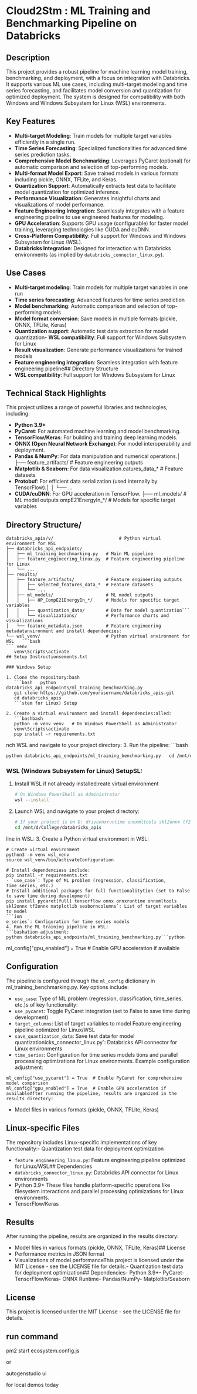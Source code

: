 # Cloud2Stm : ML Training and Benchmarking Pipeline on Databricks

## Description
This project provides a robust pipeline for machine learning model training, benchmarking, and deployment, with a focus on integration with Databricks. It supports various ML use cases, including multi-target modeling and time series forecasting, and facilitates model conversion and quantization for optimized deployment. The system is designed for compatibility with both Windows and Windows Subsystem for Linux (WSL) environments.

## Key Features
- **Multi-target Modeling**: Train models for multiple target variables efficiently in a single run.
- **Time Series Forecasting**: Specialized functionalities for advanced time series prediction tasks.
- **Comprehensive Model Benchmarking**: Leverages PyCaret (optional) for automatic comparison and selection of top-performing models.
- **Multi-format Model Export**: Save trained models in various formats including pickle, ONNX, TFLite, and Keras.
- **Quantization Support**: Automatically extracts test data to facilitate model quantization for optimized inference.
- **Performance Visualization**: Generates insightful charts and visualizations of model performance.
- **Feature Engineering Integration**: Seamlessly integrates with a feature engineering pipeline to use engineered features for modeling.
- **GPU Acceleration**: Supports GPU usage (configurable) for faster model training, leveraging technologies like CUDA and cuDNN.
- **Cross-Platform Compatibility**: Full support for Windows and Windows Subsystem for Linux (WSL).
- **Databricks Integration**: Designed for interaction with Databricks environments (as implied by `databricks_connector_linux.py`).

## Use Cases

- **Multi-target modeling**: Train models for multiple target variables in one run
- **Time series forecasting**: Advanced features for time series prediction
- **Model benchmarking**: Automatic comparison and selection of top-performing models
- **Model format conversion**: Save models in multiple formats (pickle, ONNX, TFLite, Keras)
- **Quantization support**: Automatic test data extraction for model quantization- **WSL compatibility**: Full support for Windows Subsystem for Linux
- **Result visualization**: Generate performance visualizations for trained models
- **Feature engineering integration**: Seamless integration with feature engineering pipeline## Directory Structure
- **WSL compatibility**: Full support for Windows Subsystem for Linux

## Technical Stack Highlights
This project utilizes a range of powerful libraries and technologies, including:
- **Python 3.9+**
- **PyCaret**: For automated machine learning and model benchmarking.
- **TensorFlow/Keras**: For building and training deep learning models.
- **ONNX (Open Neural Network Exchange)**: For model interoperability and deployment.
- **Pandas & NumPy**: For data manipulation and numerical operations.│   ├── feature_artifacts/            # Feature engineering outputs
- **Matplotlib & Seaborn**: For data visualization.eatures_data_*  # Feature datasets
- **Protobuf**: For efficient data serialization (used internally by TensorFlow).│   │   └── ...
- **CUDA/cuDNN**: For GPU acceleration in TensorFlow. ├── ml_models/                    # ML model outputs
ompE21EnergyIn_*/     # Models for specific target variables

## Directory Structure/        
```
databricks_apis/v/                         # Python virtual environment for WSL
├── databricks_api_endpoints/
│   ├── ml_training_benchmarking.py   # Main ML pipeline
│   ├── feature_engineering_linux.py  # Feature engineering pipeline for Linux
│   └── ...
├── results/
│   ├── feature_artifacts/            # Feature engineering outputs
│   │   ├── selected_features_data_*  # Feature datasets
│   │   └── ...
│   ├── ml_models/                    # ML model outputs
│   │   ├── HP_CompE21EnergyIn_*/     # Models for specific target variables
│   │   ├── quantization_data/        # Data for model quantization```
│   │   └── visualizations/           # Performance charts and visualizations
│   └── feature_metadata.json         # Feature engineering metadatanvironment and install dependencies:
└── wsl_venv/                         # Python virtual environment for WSL   ```bash
``` venv
   venv\Scripts\activate
## Setup Instructionsements.txt

### Windows Setup

1. Clone the repository:bash
   ```bash   python databricks_api_endpoints/ml_training_benchmarking.py
   git clone https://github.com/yourusername/databricks_apis.git
   cd databricks_apis
   ```stem for Linux) Setup

2. Create a virtual environment and install dependencies:alled:
   ```bashbash
   python -m venv venv   # On Windows PowerShell as Administrator
   venv\Scripts\activate
   pip install -r requirements.txt
   ```
nch WSL and navigate to your project directory:
3. Run the pipeline:   ```bash
   ```bash
   python databricks_api_endpoints/ml_training_benchmarking.py   cd /mnt/d/College/databricks_apis
   ```

### WSL (Windows Subsystem for Linux) SetupSL:

1. Install WSL if not already installed:reate virtual environment
   ```bash   python3 -m venv wsl_venv
   # On Windows PowerShell as Administrator
   wsl --install
   ```

2. Launch WSL and navigate to your project directory:
   ```bash   # Install additional packages for full functionality
   # If your project is on D: drivennxruntime onnxmltools skl2onnx tf2onnx matplotlib seaborn
   cd /mnt/d/College/databricks_apis
   ```
line in WSL:
3. Create a Python virtual environment in WSL:
   ```bashpython databricks_api_endpoints/ml_training_benchmarking.py
   # Create virtual environment
   python3 -m venv wsl_venv
   source wsl_venv/bin/activateConfiguration
   
   # Install dependenciess include:
   pip install -r requirements.txt
   - `use_case`: Type of ML problem (regression, classification, time_series, etc.)
   # Install additional packages for full functionalitytion (set to False to save time during development)
   pip install pycaret[full] tensorflow onnx onnxruntime onnxmltools skl2onnx tf2onnx matplotlib seaborncolumns`: List of target variables to model
   ```ion
e_series`: Configuration for time series models
4. Run the ML training pipeline in WSL:
   ```bashation adjustment:
   python databricks_api_endpoints/ml_training_benchmarking.py```python
   ```
ml_config["gpu_enabled"] = True  # Enable GPU acceleration if available
## Configuration

The pipeline is configured through the `ml_config` dictionary in ml_training_benchmarking.py. Key options include:

- `use_case`: Type of ML problem (regression, classification, time_series, etc.)s of key functionality:
- `use_pycaret`: Toggle PyCaret integration (set to False to save time during development)
- `target_columns`: List of target variables to model Feature engineering pipeline optimized for Linux/WSL
- `save_quantization_data`: Save test data for model quantizationicks_connector_linux.py`: Databricks API connector for Linux environments
- `time_series`: Configuration for time series models
tions and parallel processing optimizations for Linux environments.
Example configuration adjustment:
```python## Results
ml_config["use_pycaret"] = True  # Enable PyCaret for comprehensive model comparison
ml_config["gpu_enabled"] = True  # Enable GPU acceleration if availableAfter running the pipeline, results are organized in the results directory:
```
- Model files in various formats (pickle, ONNX, TFLite, Keras)

## Linux-specific Files

The repository includes Linux-specific implementations of key functionality:- Quantization test data for deployment optimization

- `feature_engineering_linux.py`: Feature engineering pipeline optimized for Linux/WSL## Dependencies
- `databricks_connector_linux.py`: Databricks API connector for Linux environments
- Python 3.9+
These files handle platform-specific operations like filesystem interactions and parallel processing optimizations for Linux environments.
- TensorFlow/Keras

## Results

After running the pipeline, results are organized in the results directory:

- Model files in various formats (pickle, ONNX, TFLite, Keras)## License
- Performance metrics in JSON format
- Visualizations of model performanceThis project is licensed under the MIT License - see the LICENSE file for details.- Quantization test data for deployment optimization## Dependencies- Python 3.9+- PyCaret- TensorFlow/Keras- ONNX Runtime- Pandas/NumPy- Matplotlib/Seaborn

## License

This project is licensed under the MIT License - see the LICENSE file for details.

## run command

pm2 start ecosystem.config.js

or 

autogenstudio ui

for local demos today